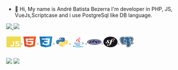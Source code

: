 - 👋 Hi, My name is André Batista Bezerra
I'm developer in PHP, JS, VueJs,Scriptcase and i use PostgreSql like DB language.

<div>
  <a href = "https://github.com/andrebbezerra">
  <img height="160em" src="https://github-readme-stats.vercel.app/api?username=andrebbezerra&show_icons=true&theme=dracula&include_all_commits=true"/>
  <img height="160em" src="https://github-readme-stats.vercel.app/api/top-langs/?username=andrebbezerra&layout=compact&langs_count=16&theme=dracula"/>
</div>

<div style="display: inline_block"><br>
<img align="center" alt="Andre-Js" height="30" width="40" src="https://raw.githubusercontent.com/devicons/devicon/master/icons/javascript/javascript-plain.svg">
<img align="center" alt="Andre-Js" height="30" width="40" src="https://raw.githubusercontent.com/devicons/devicon/master/icons/html5/html5-original.svg">
<img align="center" alt="Andre-Js" height="30" width="40" src="https://raw.githubusercontent.com/devicons/devicon/master/icons/css3/css3-original.svg">
<img align="center" alt="Andre-Js" height="30" width="40" src="https://raw.githubusercontent.com/devicons/devicon/master/icons/python/python-original.svg">
<img align="center" alt="Andre-Js" height="30" width="40" src="https://raw.githubusercontent.com/devicons/devicon/master/icons/java/java-original.svg">
<img align="center" alt="Andre-Js" height="30" width="40" src="https://raw.githubusercontent.com/devicons/devicon/master/icons/php/php-original.svg">
<img align="center" alt="Andre-Js" height="30" width="40" src="https://raw.githubusercontent.com/devicons/devicon/master/icons/symfony/symfony-original.svg">
<img align="center" alt="Andre-Js" height="30" width="40" src="https://raw.githubusercontent.com/devicons/devicon/master/icons/postgresql/postgresql-original.svg">
</div>

##

<div>
<a href="https://www.youtube.com/channel/UCk2Yi-umH--ZtGLIj6iXyww" target="_blank"><img src="https://img.shields.io/badge/Youtube-FF000?style=for-the-badge&logo=youtube&logoColor=white" target"_blank"></a>
<a href="https://instagram/andrebbezerra" target="_blank"><img src="https://img.shields.io/badge/Instagram-E4405F?style=for-the-badge&logo=instagram&logoColor=white" target"_blank"></a>

</div>

